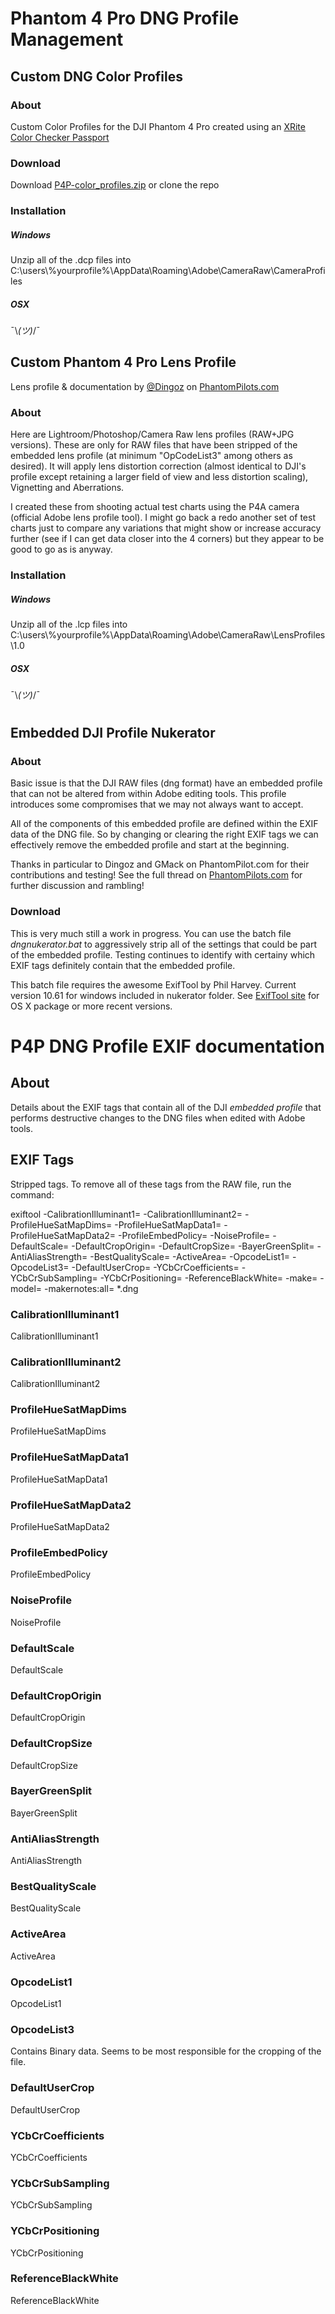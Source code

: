 # Phantom 4 Pro DNG Profile Management

## Custom DNG Color Profiles

### About
Custom Color Profiles for the DJI Phantom 4 Pro created using an [XRite Color Checker Passport](http://xritephoto.com/colorchecker-passport-photo)

### Download
Download [P4P-color_profiles.zip](https://github.com/darana/P4P__color-profiles/blob/master/dist/P4P-color_profiles.zip) or clone the repo

### Installation

##### Windows
Unzip all of the .dcp files into C:\users\\%yourprofile%\AppData\Roaming\Adobe\CameraRaw\CameraProfiles

##### OSX
¯\\_(ツ)_/¯

## Custom Phantom 4 Pro Lens Profile
Lens profile & documentation by [@Dingoz](https://phantompilots.com/members/dingoz.97597/) on [PhantomPilots.com](https://phantompilots.com/threads/phantom-4-pro-adv-lightroom-lens-profile.124119/#post-1266093)

### About
Here are Lightroom/Photoshop/Camera Raw lens profiles (RAW+JPG versions). These are only for RAW files that have been stripped of the embedded lens profile (at minimum "OpCodeList3" among others as desired). It will apply lens distortion correction (almost identical to DJI's profile except retaining a larger field of view and less distortion scaling), Vignetting and Aberrations.

I created these from shooting actual test charts using the P4A camera (official Adobe lens profile tool). I might go back a redo another set of test charts just to compare any variations that might show or increase accuracy further (see if I can get data closer into the 4 corners) but they appear to be good to go as is anyway.

### Installation

##### Windows
Unzip all of the .lcp files into C:\users\\%yourprofile%\AppData\Roaming\Adobe\CameraRaw\LensProfiles\1.0

##### OSX
¯\\_(ツ)_/¯

#
## Embedded DJI Profile Nukerator

### About
Basic issue is that the DJI RAW files (dng format) have an embedded profile that can not be altered from within Adobe editing tools. This profile introduces some compromises that we may not always want to accept.

All of the components of this embedded profile are defined within the EXIF data of the DNG file. So by changing or clearing the right EXIF tags we can effectively remove the embedded profile and start at the beginning.

Thanks in particular to Dingoz and GMack on PhantomPilot.com for their contributions and testing! See the full thread on [PhantomPilots.com](https://phantompilots.com/threads/nuking-the-dng-camera-profile.120302/) for further discussion and rambling!

### Download
This is very much still a work in progress. You can use the batch file _dngnukerator.bat_ to aggressively strip all of the settings that could be part of the embedded profile. Testing continues to identify with certainy which EXIF tags definitely contain that the embedded profile.

This batch file requires the awesome ExifTool by Phil Harvey. Current version 10.61 for windows included in nukerator folder. See [ExifTool site](https://www.sno.phy.queensu.ca/~phil/exiftool/) for OS X package or more recent versions.

# P4P DNG Profile EXIF documentation

## About
Details about the EXIF tags that contain all of the DJI _embedded profile_ that performs destructive changes to the DNG files when edited with Adobe tools. 

## EXIF Tags

Stripped tags. To remove all of these tags from the RAW file, run the command:

exiftool -CalibrationIlluminant1= -CalibrationIlluminant2= -ProfileHueSatMapDims= -ProfileHueSatMapData1= -ProfileHueSatMapData2= -ProfileEmbedPolicy= -NoiseProfile= -DefaultScale= -DefaultCropOrigin= -DefaultCropSize= -BayerGreenSplit= -AntiAliasStrength= -BestQualityScale= -ActiveArea= -OpcodeList1= -OpcodeList3= -DefaultUserCrop= -YCbCrCoefficients= -YCbCrSubSampling= -YCbCrPositioning= -ReferenceBlackWhite= -make= -model= -makernotes:all= \*.dng

### CalibrationIlluminant1
CalibrationIlluminant1
### CalibrationIlluminant2
CalibrationIlluminant2
### ProfileHueSatMapDims
ProfileHueSatMapDims
### ProfileHueSatMapData1
ProfileHueSatMapData1
### ProfileHueSatMapData2
ProfileHueSatMapData2
### ProfileEmbedPolicy
ProfileEmbedPolicy
### NoiseProfile
NoiseProfile
### DefaultScale
DefaultScale
### DefaultCropOrigin
DefaultCropOrigin
### DefaultCropSize
DefaultCropSize
### BayerGreenSplit
BayerGreenSplit
### AntiAliasStrength
AntiAliasStrength
### BestQualityScale
BestQualityScale
### ActiveArea
ActiveArea
### OpcodeList1
OpcodeList1
### OpcodeList3
Contains Binary data. Seems to be most responsible for the cropping of the file. 
### DefaultUserCrop
DefaultUserCrop
### YCbCrCoefficients
YCbCrCoefficients
### YCbCrSubSampling
YCbCrSubSampling
### YCbCrPositioning
YCbCrPositioning
### ReferenceBlackWhite
ReferenceBlackWhite